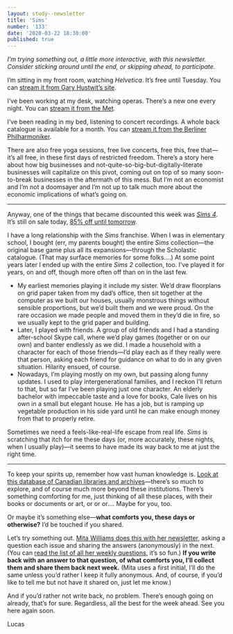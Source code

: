 ```yaml
---
layout: study--newsletter
title: 'Sims'
number: '133'
date: '2020-03-22 18:30:00'
published: true
---
```


_I’m trying something out, a little more interactive, with this newsletter. Consider sticking around until the end, or skipping ahead, to participate._

I’m sitting in my front room, watching _Helvetica_. It’s free until Tuesday. You can [stream it from Gary Hustwit’s site](https://www.ohyouprettythings.com/free).

I’ve been working at my desk, watching operas. There’s a new one every night. You can [stream it from the Met](https://www.metopera.org/).

I’ve been reading in my bed, listening to concert recordings. A whole back catalogue is available for a month. You can [stream it from the Berliner Philharmoniker](https://www.digitalconcerthall.com/en/home).

There are also free yoga sessions, free live concerts, free this, free that—it’s all free, in these first days of restricted freedom. There’s a story here about how big businesses and not-quite-so-big-but-digitally-literate businesses will capitalize on this pivot, coming out on top of so many soon-to-break businesses in the aftermath of this mess. But I’m not an economist and I’m not a doomsayer and I’m not up to talk much more about the economic implications of what’s going on.

---

Anyway, one of the things that became discounted this week was [_Sims 4_](https://www.origin.com/can/en-us/store/the-sims/the-sims-4). It’s still on sale today, [85% off until tomorrow](https://www.origin.com/can/en-us/store/deals/spring).

I have a long relationship with the _Sims_ franchise. When I was in elementary school, I bought (err, my parents bought) the entire _Sims_ collection—the original base game plus all its expansions—through the Scholastic catalogue. (That may surface memories for some folks….) At some point years later I ended up with the entire _Sims 2_ collection, too. I’ve played it for years, on and off, though more often off than on in the last few.

- My earliest memories playing it include my sister. We’d draw floorplans on grid paper taken from my dad’s office, then sit together at the computer as we built our houses, usually monstrous things without sensible proportions, but we’d built them and we were proud. On the rare occasion we made people and moved them in they’d die in fire, so we usually kept to the grid paper and building.
- Later, I played with friends. A group of old friends and I had a standing after-school Skype call, where we’d play games (together or on our own) and banter endlessly as we did. I made a household with a character for each of those friends—I’d play each as if they really were that person, asking each friend for guidance on what to do in any given situation. Hilarity ensued, of course.
- Nowadays, I’m playing mostly on my own, but passing along funny updates. I used to play intergenerational families, and I reckon I’ll return to that, but so far I’ve been playing just one character. An elderly bachelor with impeccable taste and a love for books, Cale lives on his own in a small but elegant house. He has a job, but is ramping up vegetable production in his side yard until he can make enough money from that to properly retire.

Sometimes we need a feels-like-real-life escape from real life. _Sims_ is scratching that itch for me these days (or, more accurately, these nights, when I usually play)—it seems to have made its way back to me at just the right time.

---

To keep your spirits up, remember how vast human knowledge is. [Look at this database of Canadian libraries and archives](https://cwrc.ca/rsc-src/)—there’s so much to explore, and of course much more beyond these institutions. There’s something comforting for me, just thinking of all these places, with their books or documents or art, or or or…. Maybe for you, too. 

Or maybe it’s something else—**what comforts you, these days or otherwise?** I’d be touched if you shared.

Let’s try something out. [Mita Williams does this with her newsletter](https://tinyletter.com/UniversityofWinds), asking a question each issue and sharing the answers (anonymously) in the next. (You can [read the list of all her weekly questions](https://docs.google.com/spreadsheets/d/1mzh1CYoj9GTTdQLAUkSuIp_dkYpxTAGHuRlDW-hxV3U/edit#gid=0), it’s so fun.) **If you write back with an answer to that question, of what comforts you, I’ll collect them and share them back next week.** (Mita uses a first initial, I’ll do the same unless you’d rather I keep it fully anonymous. And, of course, if you’d like to tell me but not have it shared on, just let me know.)

And if you’d rather not write back, no problem. There’s enough going on already, that’s for sure. Regardless, all the best for the week ahead. See you here again soon.

Lucas